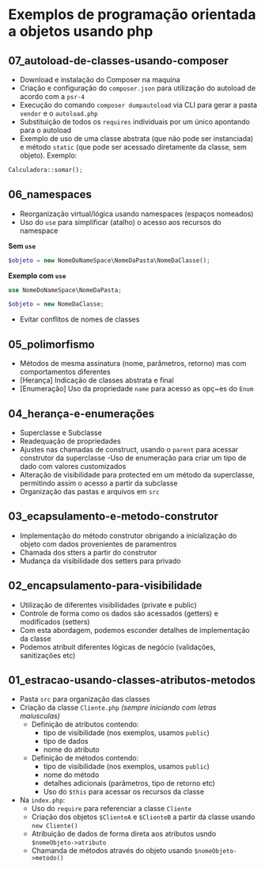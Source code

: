 # Exemplos de programação orientada a objetos usando php

## 07_autoload-de-classes-usando-composer

- Download e instalação do Composer na maquina
- Criação e configuração do `composer.json` para utilização do autoload de acordo com a `psr-4`
- Execução do comando `composer dumpautoload` via CLI para gerar a pasta `vendor` e o `autoload.php`
- Substituição de todos os `requires` individuais por um único apontando para o autoload
- Exemplo de uso de uma classe abstrata (que não pode ser instanciada) e método `static` (que pode ser acessado diretamente da classe, sem objeto). Exemplo:

```php
Calculadora::somar();
```

## 06_namespaces

- Reorganização virtual/lógica usando namespaces (espaços nomeados)
- Uso do `use` para simplificar (atalho) o acesso aos recursos do namespace

**Sem `use`**

```php
$objeto = new NomeDoNameSpace\NomeDaPasta\NomeDaClasse();
```

**Exemplo com `use`**

```php
use NomeDoNameSpace\NomeDaPasta;

$objeto = new NomeDaClasse;
```

- Evitar conflitos de nomes de classes

## 05_polimorfismo

- Métodos de mesma assinatura (nome, parâmetros, retorno) mas com comportamentos diferentes
- [Herança] Indicação de classes abstrata e final
- [Enumeração] Uso da propriedade `name` para acesso as opç~es do `Enum` 

## 04_herança-e-enumerações

- Superclasse e Subclasse
- Readequação de propriedades
- Ajustes nas chamadas de construct, usando o `parent` para acessar construtor da superclasse
-Uso de enumeração para criar um tipo de dado com valores customizados
- Alteração de visibilidade para protected em um método da superclasse, permitindo assim o acesso a partir da subclasse
- Organização das pastas e arquivos em `src`

## 03_ecapsulamento-e-metodo-construtor

- Implementação do método construtor obrigando a inicialização do objeto com dados provenientes de paramentros
- Chamada dos stters a partir do construtor
- Mudança da visibilidade dos setters para privado

## 02_encapsulamento-para-visibilidade

- Utilização de diferentes visibilidades (private e public)
- Controle de forma como os dados são acessados (getters) e modificados (setters)
- Com esta abordagem, podemos esconder detalhes de implementação da classe
- Podemos atribuit diferentes lógicas de negócio (validações, sanitizações etc)

## 01_estracao-usando-classes-atributos-metodos

- Pasta `src` para organização das classes
- Criação da classe `Cliente.php` *(sempre iniciando com letras maiusculas)*
    - Definição de atributos contendo:
        - tipo de visibilidade (nos exemplos, usamos `public`)
        - tipo de dados
        - nome do atributo
    - Definição de métodos contendo:
        - tipo de visibilidade (nos exemplos, usamos `public`)
        - nome do método
        - detalhes adicionais (parâmetros, tipo de retorno etc)
        - Uso do `$this` para acessar os recursos da classe
- Na `index.php`:
    - Uso do `require` para referenciar a classe `Cliente`
    - Criação dos objetos `$ClienteA` e `$ClienteB` a partir da classe usando `new Cliente()`
    - Atribuição de dados de forma direta aos atributos usndo `$nomeObjeto->atributo`
    - Chamanda de métodos através do objeto usando `$nomeObjeto->metodo()`